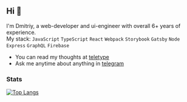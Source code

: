 ## Hi 👋

I'm Dmitriy, a web-developer and ui-engineer with overall 6+ years of experience.  
My stack: `JavaScript` `TypeScript` `React` `Webpack` `Storybook` `Gatsby` `Node` `Express` `GraphQL` `Firebase`

- You can read my thoughts at [teletype](https://teletype.in/@boost)
- Ask me anytime about anything in [telegram](https://t.me/toastyboost)

### Stats

[![Top Langs](https://github-readme-stats.vercel.app/api/top-langs/?username=toastyboost&layout=compact)](https://github.com/anuraghazra/github-readme-stats)
